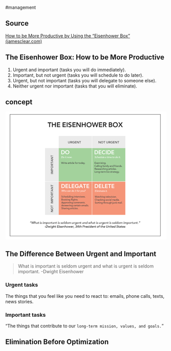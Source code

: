 #management 

## Source
[How to be More Productive by Using the “Eisenhower Box” (jamesclear.com)](https://jamesclear.com/eisenhower-box)

## The Eisenhower Box: How to be More Productive
1. Urgent and important (tasks you will do immediately).
2. Important, but not urgent (tasks you will schedule to do later).
3. Urgent, but not important (tasks you will delegate to someone else).
4. Neither urgent nor important (tasks that you will eliminate).

## concept
![](Pasted%20image%2020231204081837.png)

## The Difference Between Urgent and Important
> What is important is seldom urgent and what is urgent is seldom important.  -Dwight Eisenhower
###  Urgent tasks
 The things that you feel like you need to react to: emails, phone calls, texts, news stories. 

### Important tasks
“The things that contribute to our `long-term mission, values, and goals.`”

## Elimination Before Optimization

